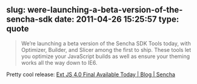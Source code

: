 slug: were-launching-a-beta-version-of-the-sencha-sdk
date: 2011-04-26 15:25:57
type: quote
---

> We’re launching a beta version of the Sencha SDK Tools today, with Optimizer, Builder, and Slicer among the first to ship. These tools let you optimize your JavaScript builds as well as ensure your theming works all the way down to IE6.

Pretty cool release: [Ext JS 4.0 Final Available Today | Blog | Sencha](http://www.sencha.com/blog/ext-js-4-final/)
